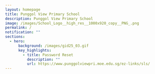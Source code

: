 ```yaml
---
layout: homepage
title: Punggol View Primary School
description: Punggol View Primary School
image: /images/School_Logo__high_res__1000x920_copy__PNG_.png
permalink: /
notification: ""
sections:
  - hero:
      background: /images/gid25_03.gif
      key_highlights:
        - title: Password Reset
          description: ""
          url: https://www.punggolviewpri.moe.edu.sg/ez-links/sls/
---
```

